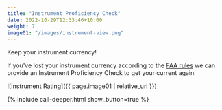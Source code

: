 ```yaml
---
title: "Instrument Proficiency Check"
date: 2022-10-29T12:33:46+10:00
weight: 7
image01: "/images/instrument-view.png"
---
```


Keep your instrument currency!

If you've lost your instrument currency according to the [FAA rules](https://www.ecfr.gov/current/title-14/chapter-I/subchapter-D/part-61/subpart-A/section-61.57#p-61.57(c)) we can provide an Instrument Proficiency Check to get your current again.

![Instrument Rating]({{ page.image01 | relative_url }})

<div class="container">
    <div class="row justify-content-start">
      <div class="col-12 order-2 order-md-1">
          {% include call-deeper.html show_button=true %}
      </div>
    </div>
</div>